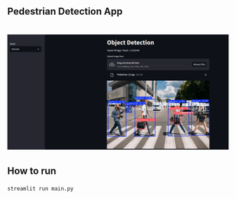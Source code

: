 ## Pedestrian Detection App
<div align="center">
 <h1> <img src="./public/app.png" width="1000px"></h1>
</div>

## How to run

```streamlit run main.py```
